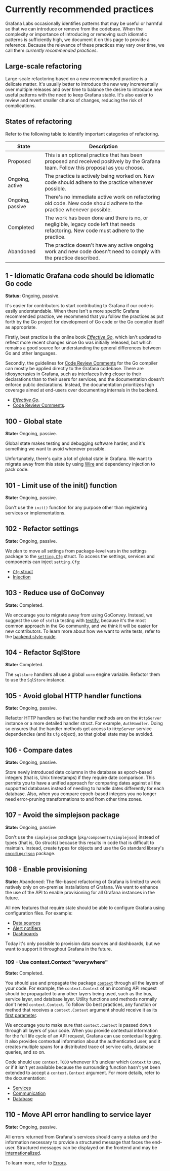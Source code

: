 # Currently recommended practices

Grafana Labs occasionally identifies patterns that may be useful or harmful so that we can introduce or remove from the codebase.
When the complexity or importance of introducing or removing such idiomatic patterns is sufficiently high, we document it on this page to provide a reference. Because the relevance of these practices may vary over time, we call them _currently recommended practices_.

## Large-scale refactoring

Large-scale refactoring based on a new recommended practice is a
delicate matter. It's usually better to introduce the new
way incrementally over multiple releases and over time to balance the
desire to introduce new useful patterns with the need to keep Grafana
stable. It's also easier to review and revert smaller chunks of changes,
reducing the risk of complications.

## States of refactoring

Refer to the following table to identify important categories of refactoring.

| State            | Description                                                                                                                           |
| ---------------- | ------------------------------------------------------------------------------------------------------------------------------------- |
| Proposed         | This is an optional practice that has been proposed and received positively by the Grafana team. Follow this proposal as you choose.  |
| Ongoing, active  | The practice is actively being worked on. New code should adhere to the practice whenever possible.                                   |
| Ongoing, passive | There's no immediate active work on refactoring old code. New code should adhere to the practice whenever possible.                   |
| Completed        | The work has been done and there is no, or negligible, legacy code left that needs refactoring. New code must adhere to the practice. |
| Abandoned        | The practice doesn't have any active ongoing work and new code doesn't need to comply with the practice described.                    |

## 1 - Idiomatic Grafana code should be idiomatic Go code

**Status:** Ongoing, passive.

It's easier for contributors to start contributing to Grafana if our
code is easily understandable. When there isn't a more specific Grafana
recommended practice, we recommend that you follow the practices as put forth
by the Go project for development of Go code or the Go compiler itself
as appropriate.

Firstly, best practice is the online book [_Effective Go_](https://golang.org/doc/effective_go.html), which isn't updated to reflect more recent changes since Go was initially released, but which remains a good source for understanding the general differences between Go and other languages.

Secondly, the guidelines for [Code Review Comments](https://github.com/golang/go/wiki/CodeReviewComments) for the Go compiler can mostly be applied directly to the Grafana codebase.
There are idiosyncrasies in Grafana, such as interfaces living closer to their declarations than to their users for services, and the documentation doesn't enforce public declarations.
Instead, the documentation prioritizes high coverage aimed at end-users over documenting internals in the backend.

- [_Effective Go_](https://golang.org/doc/effective_go.html).
- [Code Review Comments](https://github.com/golang/go/wiki/CodeReviewComments).

## 100 - Global state

**State:** Ongoing, passive.

Global state makes testing and debugging software harder, and it's something we want to avoid whenever possible.

Unfortunately, there's quite a lot of global state in Grafana.
We want to migrate away from this state by using
[Wire](https://github.com/google/wire) and dependency injection to pack code.

## 101 - Limit use of the init() function

**State:** Ongoing, passive.

Don't use the `init()` function for any purpose other than registering services or implementations.

## 102 - Refactor settings

**State:** Ongoing, passive.

We plan to move all settings from package-level vars in the settings package to the [`setting.Cfg`](https://github.com/grafana/grafana/blob/df917663e6f358a076ed3daa9b199412e95c11f4/pkg/setting/setting.go#L210) struct. To access the settings, services and components can inject `setting.Cfg`:

- [`Cfg` struct](https://github.com/grafana/grafana/blob/df917663e6f358a076ed3daa9b199412e95c11f4/pkg/setting/setting.go#L210)
- [Injection](https://github.com/grafana/grafana/blob/c9773e55b234b7637ea97b671161cd856a1d3d69/pkg/services/cleanup/cleanup.go#L34)

## 103 - Reduce use of GoConvey

**State:** Completed.

We encourage you to migrate away from using GoConvey.
Instead, we suggest the use of `stdlib` testing with [testify](https://github.com/stretchr/testify), because it's the most common approach in the Go community, and we think it will be easier for new contributors.
To learn more about how we want to write tests, refer to the [backend style guide](/contribute/backend/style-guide.md).

## 104 - Refactor SqlStore

**State:** Completed.

The `sqlstore` handlers all use a global `xorm` engine variable. Refactor them to use the `SqlStore` instance.

## 105 - Avoid global HTTP handler functions

**State:** Ongoing, passive.

Refactor HTTP handlers so that the handler methods are on the `HttpServer` instance or a more detailed handler struct. For example, `AuthHandler`.
Doing so ensures that the handler methods get access to `HttpServer` service dependencies (and its `Cfg` object), so that global state may be avoided.

## 106 - Compare dates

**State:** Ongoing, passive.

Store newly introduced date columns in the database as epoch-based integers (that is, Unix timestamps) if they require date comparison.
This permits you to have a unified approach for comparing dates against all the supported databases instead of needing to handle dates differently for each database.
Also, when you compare epoch-based integers you no longer need error-pruning transformations to and from other time zones.

## 107 - Avoid the simplejson package

**State:** Ongoing, passive

Don't use the `simplejson` package (`pkg/components/simplejson`) instead of types (that is, Go structs) because this results in code that is difficult to maintain.
Instead, create types for objects and use the Go standard library's
[`encoding/json`](https://golang.org/pkg/encoding/json/) package.

## 108 - Enable provisioning

**State:** Abandoned: The file-based refactoring of Grafana is limited to work natively only on on-premise installations of Grafana.
We want to enhance the use of the API to enable provisioning for all Grafana instances in the future.

All new features that require state should be able to configure Grafana using configuration files.
For example:

- [Data sources](https://github.com/grafana/grafana/tree/main/pkg/services/provisioning/datasources)
- [Alert notifiers](https://github.com/grafana/grafana/tree/main/pkg/services/provisioning/notifiers)
- [Dashboards](https://github.com/grafana/grafana/tree/main/pkg/services/provisioning/dashboards)

Today it's only possible to provision data sources and dashboards, but we want to support it throughout Grafana in the future.

### 109 - Use context.Context "everywhere"

**State:** Completed.

You should use and propagate the package [`context`](https://golang.org/pkg/context/) through all the layers of your code.
For example, the `context.Context` of an incoming API request should be propagated to any other layers being used, such as the bus, service layer, and database layer.
Utility functions and methods normally don't need `context.Context`.
To follow Go best practices, any function or method that receives a
`context.Context` argument should receive it as its [first parameter](https://github.com/golang/go/wiki/CodeReviewComments#contexts).

We encourage you to make sure that `context.Context` is passed down through all layers of your code.
When you provide contextual information for the full life cycle of an API request, Grafana can use contextual logging. It also provides contextual information about the
authenticated user, and it creates multiple spans for a distributed trace of service calls, database queries, and so on.

Code should use `context.TODO` whenever it's unclear which `Context` to use,
or if it isn't yet available because the surrounding function hasn't yet
been extended to accept a `context.Context` argument. For more details, refer to the documentation:

- [Services](/contribute/backend/services.md)
- [Communication](/contribute/backend/communication.md)
- [Database](/contribute/backend/database.md)

## 110 - Move API error handling to service layer

**State:** Ongoing, passive.

All errors returned from Grafana's services should carry a status and
the information necessary to provide a structured message that faces the end-user. Structured messages can be displayed on the frontend and may be [internationalized](../internationalization.md).

To learn more, refer to [Errors](/contribute/backend/errors.md).
